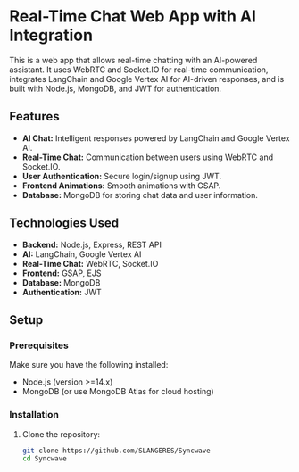 # Real-Time Chat Web App with AI Integration

This is a web app that allows real-time chatting with an AI-powered assistant. It uses WebRTC and Socket.IO for real-time communication, integrates LangChain and Google Vertex AI for AI-driven responses, and is built with Node.js, MongoDB, and JWT for authentication.

## Features

- **AI Chat:** Intelligent responses powered by LangChain and Google Vertex AI.
- **Real-Time Chat:** Communication between users using WebRTC and Socket.IO.
- **User Authentication:** Secure login/signup using JWT.
- **Frontend Animations:** Smooth animations with GSAP.
- **Database:** MongoDB for storing chat data and user information.

## Technologies Used

- **Backend:** Node.js, Express, REST API
- **AI:** LangChain, Google Vertex AI
- **Real-Time Chat:** WebRTC, Socket.IO
- **Frontend:** GSAP, EJS
- **Database:** MongoDB
- **Authentication:** JWT

## Setup

### Prerequisites

Make sure you have the following installed:

- Node.js (version >=14.x)
- MongoDB (or use MongoDB Atlas for cloud hosting)

### Installation

1. Clone the repository:
   ```bash
   git clone https://github.com/SLANGERES/Syncwave
   cd Syncwave
